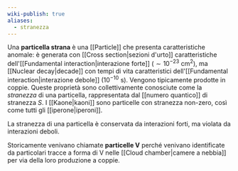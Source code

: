 ```yaml
---
wiki-publish: true
aliases:
  - stranezza
---
```

Una **particella strana** è una [[Particle]] che presenta caratteristiche anomale: è generata con [[Cross section|sezioni d'urto]] caratteristiche dell'[[Fundamental interaction|interazione forte]] ($\sim10^{-23}$ cm$^{2}$), ma [[Nuclear decay|decade]] con tempi di vita caratteristici dell'[[Fundamental interaction|interazione debole]] ($10^{-10}$ s). Vengono tipicamente prodotte in coppie. Queste proprietà sono collettivamente conosciute come la *stranezza* di una particella, rappresentata dal [[numero quantico]] di stranezza $S$. I [[Kaone|kaoni]] sono particelle con stranezza non-zero, così come tutti gli [[iperone|iperoni]].

La stranezza di una particella è conservata da interazioni forti, ma violata da interazioni deboli.

Storicamente venivano chiamate **particelle V** perché venivano identificate da particolari tracce a forma di V nelle [[Cloud chamber|camere a nebbia]] per via della loro produzione a coppie.